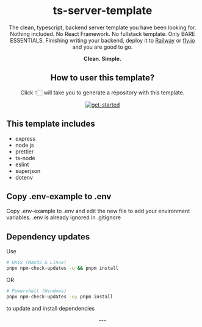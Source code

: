 <div align="center">

# ts-server-template

The clean, typescript, backend server template you have been looking for. Nothing included. No React Framework. No fullstack template. Only BARE ESSENTIALS. Finishing writing your backend, deploy it to [Railway](https://railway.app) or [fly.io](https://fly.io/) and you are good to go.

**Clean. Simple.**

## How to user this template? 
Click 👇🏻 will take you to generate a repository with this template.

<a href="https://github.com/zmzlois/ts-server-template/generate" target="_blank" rel="noreferrer noopener"> ![get-started](https://user-images.githubusercontent.com/54777542/224549654-6f2dc0ad-54e0-4827-b316-ebe264dbf007.svg)</a>


<div align="left">

## This template includes

- express
- node.js
- prettier
- ts-node
- eslint
- superjson
- dotenv

## Copy .env-example to .env

Copy .env-example to .env and edit the new file to add your environment variables. .env is already ignored in .gitignore

## Dependency updates

Use

```sh
# Unix (MacOS & Linux)
pnpx npm-check-updates -u && pnpm install
```

OR

```sh
# Powershell (Windows)
pnpx npm-check-updates -u; pnpm install
```

to update and install dependencies
</div>
---
</div>
